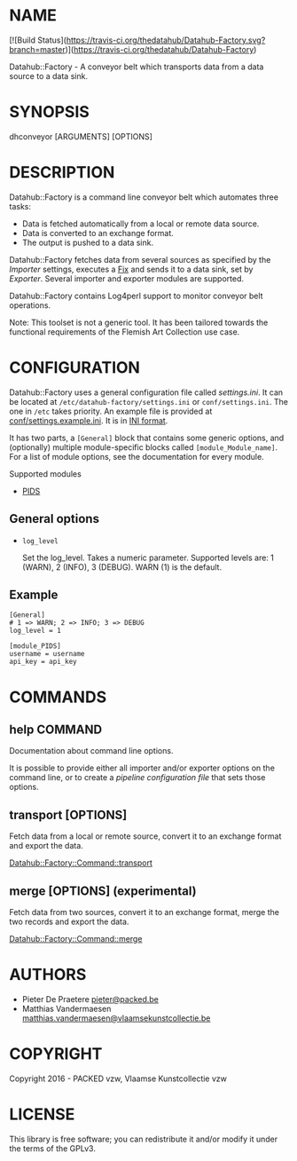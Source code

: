 # NAME

\[!\[Build Status\](https://travis-ci.org/thedatahub/Datahub-Factory.svg?branch=master)\](https://travis-ci.org/thedatahub/Datahub-Factory)

Datahub::Factory - A conveyor belt which transports data from a data source to
a data sink.

# SYNOPSIS

dhconveyor \[ARGUMENTS\] \[OPTIONS\]

# DESCRIPTION

Datahub::Factory is a command line conveyor belt which automates three tasks:

- Data is fetched automatically from a local or remote data source.
- Data is converted to an exchange format.
- The output is pushed to a data sink.

Datahub::Factory fetches data from several sources as specified by the
_Importer_ settings, executes a [Fix](https://metacpan.org/pod/Catmandu::Fix) and sends it to
a data sink, set by _Exporter_. Several importer and exporter modules
are supported.

Datahub::Factory contains Log4perl support to monitor conveyor belt operations.

Note: This toolset is not a generic tool. It has been tailored towards the
functional requirements of the Flemish Art Collection use case.

# CONFIGURATION

Datahub::Factory uses a general configuration file called _settings.ini_. It
can be located at `/etc/datahub-factory/settings.ini` or `conf/settings.ini`.
The one in `/etc` takes priority. An example file is provided at
[conf/settings.example.ini](https://github.com/thedatahub/Datahub-Factory/blob/master/conf/settings.example.ini). It is in [INI format](http://search.cpan.org/~sherzodr/Config-Simple-4.59/Simple.pm#INI-FILE).

It has two parts, a `[General]` block that contains some generic options, and
(optionally) multiple module-specific blocks called `[module_Module_name]`.
For a list of module options, see the documentation for every module.

Supported modules

- [PIDS](https://metacpan.org/pod/Datahub::Factory::Importer::PIDS)

## General options

- `log_level`

    Set the log\_level. Takes a numeric parameter. Supported levels are:
    1 (WARN), 2 (INFO), 3 (DEBUG). WARN (1) is the default.

## Example

    [General]
    # 1 => WARN; 2 => INFO; 3 => DEBUG
    log_level = 1

    [module_PIDS]
    username = username
    api_key = api_key

# COMMANDS

## help COMMAND

Documentation about command line options.

It is possible to provide either all importer and/or exporter options on the
command line, or to create a _pipeline configuration file_ that sets those
options.

## transport \[OPTIONS\]

Fetch data from a local or remote source, convert it to an exchange format and
export the data.

[Datahub::Factory::Command::transport](https://metacpan.org/pod/Datahub::Factory::Command::transport)

## merge \[OPTIONS\] (experimental)

Fetch data from two sources, convert it to an exchange format, merge the
two records and export the data.

[Datahub::Factory::Command::merge](https://metacpan.org/pod/Datahub::Factory::Command::merge)

# AUTHORS

- Pieter De Praetere <pieter@packed.be>
- Matthias Vandermaesen <matthias.vandermaesen@vlaamsekunstcollectie.be>

# COPYRIGHT

Copyright 2016 - PACKED vzw, Vlaamse Kunstcollectie vzw

# LICENSE

This library is free software; you can redistribute it and/or modify
it under the terms of the GPLv3.
